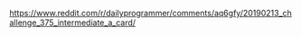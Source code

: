 https://www.reddit.com/r/dailyprogrammer/comments/aq6gfy/20190213_challenge_375_intermediate_a_card/